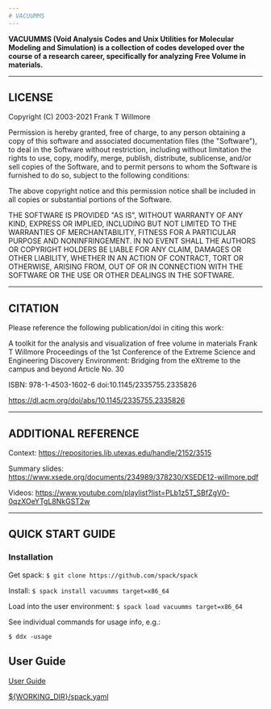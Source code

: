 ```yaml
---
# VACUUMMS
---
```


**VACUUMMS (Void Analysis Codes and Unix Utilities for Molecular Modeling and Simulation) is a collection of codes developed over the course of a research career, specifically for analyzing Free Volume in materials.**

---

## LICENSE

  Copyright (C) 2003-2021 Frank T Willmore

  Permission is hereby granted, free of charge, to any person obtaining a 
  copy of this software and associated documentation files (the "Software"), 
  to deal in the Software without restriction, including without limitation 
  the rights to use, copy, modify, merge, publish, distribute, sublicense, 
  and/or sell copies of the Software, and to permit persons to whom the 
  Software is furnished to do so, subject to the following conditions:

  The above copyright notice and this permission notice shall be included 
  in all copies or substantial portions of the Software.

  THE SOFTWARE IS PROVIDED "AS IS", WITHOUT WARRANTY OF ANY KIND, EXPRESS 
  OR IMPLIED, INCLUDING BUT NOT LIMITED TO THE WARRANTIES OF MERCHANTABILITY, 
  FITNESS FOR A PARTICULAR PURPOSE AND NONINFRINGEMENT. IN NO EVENT SHALL 
  THE AUTHORS OR COPYRIGHT HOLDERS BE LIABLE FOR ANY CLAIM, DAMAGES OR OTHER 
  LIABILITY, WHETHER IN AN ACTION OF CONTRACT, TORT OR OTHERWISE, ARISING 
  FROM, OUT OF OR IN CONNECTION WITH THE SOFTWARE OR THE USE OR OTHER 
  DEALINGS IN THE SOFTWARE.

---

## CITATION

  Please reference the following publication/doi in citing this work:

  A toolkit for the analysis and visualization of free volume in materials
  Frank T Willmore
  Proceedings of the 1st Conference of the Extreme Science and Engineering 
    Discovery Environment: Bridging from the eXtreme to the campus and beyond
  Article No. 30 

  ISBN: 978-1-4503-1602-6 doi:10.1145/2335755.2335826

  https://dl.acm.org/doi/abs/10.1145/2335755.2335826

--- 

## ADDITIONAL REFERENCE

 Context: https://repositories.lib.utexas.edu/handle/2152/3515

 Summary slides: https://www.xsede.org/documents/234989/378230/XSEDE12-willmore.pdf

 Videos: https://www.youtube.com/playlist?list=PLb1z5T_SBfZgV0-0qzXOeYTgL8NkGST2w

---

## QUICK START GUIDE

### Installation

Get spack:
`$ git clone https://github.com/spack/spack`

Install:
`$ spack install vacuumms target=x86_64`

Load into the user environment:
`$ spack load vacuumms target=x86_64`

See individual commands for usage info, e.g.:

`$ ddx -usage`

## User Guide
[User Guide](https://github.com/frankwillmore/vacuumms/USER_GUIDE.md)

[${WORKING_DIR}/spack.yaml](https://github.com/frankwillmore/VACUUMMS/blob/master/USER_GUIDE.md)
